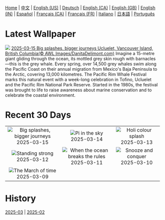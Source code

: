 [Home](../README.md) | [中文](zh-CN.md) | [English (US)](en-US.md) | [Deutsch](de-DE.md) | [English (CA)](en-CA.md) | [English (GB)](en-GB.md) | [English (IN)](en-IN.md) | [Español](es-ES.md) | [Français (CA)](fr-CA.md) | [Français (FR)](fr-FR.md) | [Italiano](it-IT.md) | [日本語](ja-JP.md) | [Português](pt-BR.md)

# Latest Wallpaper
![](https://www.bing.com/th?id=OHR.WhaleFestival_EN-CA5433600142_UHD.jpg)
[2025-03-15 Big splashes, bigger journeys Ucluelet, Vancouver Island, British Columbia(© AWL Images/DanitaDelimont.com)](https://www.bing.com/th?id=OHR.WhaleFestival_EN-CA5433600142_UHD.jpg)
Imagine a 15-metre giant gliding through the ocean, its mottled grey skin rough with barnacles—this is the grey whale. Every spring, over 14,500 grey whales swim along the Pacific Coast on their annual migration from Mexico's Baja Peninsula to the Arctic, covering 13,000 kilometres. The Pacific Rim Whale Festival marks this natural event with a week-long celebration in Tofino, Ucluelet and the Pacific Rim National Park Reserve. Started in the 1980s, the festival was brought to life to raise awareness about marine conservation and to celebrate the coastal environment.

# Recent 30 Days
|  |  |  |
|:---:|:---:|:---:|
| ![](https://www.bing.com/th?id=OHR.WhaleFestival_EN-CA5433600142_400x240.jpg "Big splashes, bigger journeys") 2025-03-15 | ![](https://www.bing.com/th?id=OHR.BasqueDolmen_EN-CA3900622159_400x240.jpg "Pi in the sky") 2025-03-14 | ![](https://www.bing.com/th?id=OHR.HoliColors_EN-CA2415049619_400x240.jpg "Holi colour splash") 2025-03-13 |
| ![](https://www.bing.com/th?id=OHR.ChateauLoire_EN-CA0574990626_400x240.jpg "Standing strong") 2025-03-12 | ![](https://www.bing.com/th?id=OHR.NusaPenida_EN-CA1409655767_400x240.jpg "When the ocean breaks the rules") 2025-03-11 | ![](https://www.bing.com/th?id=OHR.NappingLion_EN-CA3810904692_400x240.jpg "Snooze and conquer") 2025-03-10 |
| ![](https://www.bing.com/th?id=OHR.ItalyClock_EN-CA0044429164_400x240.jpg "The March of time") 2025-03-09 |  |  |

# History
[2025-03](../archives/wallpaper/en-CA/w_2025_03.md) | [2025-02](../archives/wallpaper/en-CA/w_2025_02.md)
